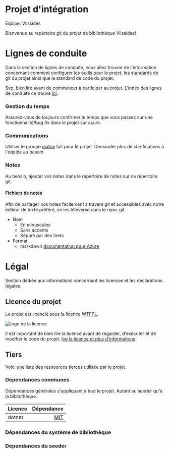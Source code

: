 
Projet d'intégration
====================

Équipe: Vlissides

Bienvenue au repértoire git du projet de bibliothèque Vlissides!

# Lignes de conduite
Dans la section de lignes de conduite, vous allez trouver de l'information concernant comment configurer les outils pour le projet, les standards de git du projet ainsi que le standard de code du projet.

Svp, bien lire avant de commencer à participer au projet. L'index des lignes de conduite ce trouve [ici](org/lignes-conduite/README.md).

### Gestion du temps
Assurez-vous de toujours confirmer le temps que vous passez sur une fonctionnalité/bug fix dans le projet sur azure.

### Communications
Utiliser le groupe [matrix](https://matrix.org) fait pour le projet. Demander plus de clarifications à l'équipe au besoin.

### Notes
Au beosin, ajouter vos notes dans le répertoire de notes sur ce répertoire git.

#### Fichiers de notes
Afin de partager nos notes facilement à travers git et accessibles avec
notre éditeur de texte préféré, on les téléverse dans le repo. git.

- Nom
  - En minuscules
  - Sans accents
  - Séparé par des tirets
- Format
  - markdown [documentation pour Azure](https://docs.microsoft.com/en-us/azure/devops/project/wiki/markdown-guidance?view=azure-devops)

# Légal
Section dédiée aux informations concernant les licences et les déclarations légales.

## Licence du projet
Le projet est licencié sous la licence [WTFPL](www.wtfpl.net).

![logo de la licence](LICENCES/wtfpl-badge.png)

Il est important de bien lire la licence avant de regarder, d'exécuter et de modifier le code du projet. [lire la licence et plus d'informations](LICENCES/README.md)

## Tiers
Voici une liste des ressources tierces utilisée par le projet.

### Dépendances communes
Dépendances générales s'appliquant à tout le projet. Autant au seeder qu'à la bibliothèque.

| Licence | Dépendance |
|-----------|-----------:|
| dotnet | [MIT](LICENSES/MIT) |


### Dépendances du système de bibliothèque

### Dépendances du seeder
